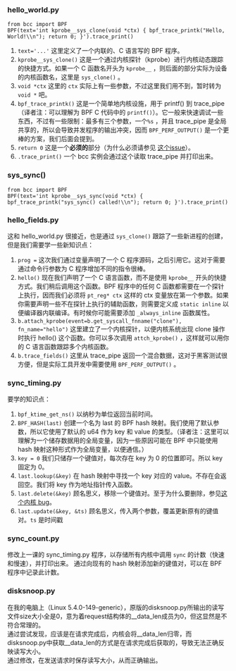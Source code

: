 ### hello_world.py

```
from bcc import BPF
BPF(text='int kprobe__sys_clone(void *ctx) { bpf_trace_printk("Hello, World!\\n"); return 0; }').trace_print()
```

1. `text='...'` 这里定义了一个内联的、C 语言写的 BPF 程序。
2. `kprobe__sys_clone()` 这是一个通过内核探针（kprobe）进行内核动态跟踪的快捷方式。如果一个 C 函数名开头为 `kprobe__` ，则后面的部分实际为设备的内核函数名，这里是 `sys_clone()` 。
3. `void *ctx` 这里的 `ctx` 实际上有一些参数，不过这里我们用不到，暂时转为 `void *` 吧。
4. `bpf_trace_printk()` 这是一个简单地内核设施，用于 printf() 到 trace_pipe（译者注：可以理解为 BPF C 代码中的 `printf()`）。它一般来快速调试一些东西，不过有一些限制：最多有三个参数，一个`%s` ，并且 trace_pipe 是全局共享的，所以会导致并发程序的输出冲突，因而 `BPF_PERF_OUTPUT()` 是一个更棒的方案，我们后面会提到。
5. `return 0` 这是一个**必须的**部分（为什么必须请参见 [这个issue](https://github.com/iovisor/bcc/issues/139)）。
6. `.trace_print()` 一个 bcc 实例会通过这个读取 trace_pipe 并打印出来。



### sys_sync()

```
from bcc import BPF
BPF(text='int kprobe__sys_sync(void *ctx) { bpf_trace_printk("sys_sync() called!\\n"); return 0; }').trace_print()
```



### hello_fields.py

这和 hello_world.py 很接近，也是通过 `sys_clone()` 跟踪了一些新进程的创建，但是我们需要学一些新知识点：

1. `prog =` 这次我们通过变量声明了一个 C 程序源码，之后引用它。这对于需要通过命令行参数为 C 程序增加不同的指令很棒。
2. `hello()` 现在我们声明了一个 C 语言函数，而不是使用 `kprobe__` 开头的快捷方式。我们稍后调用这个函数。BPF 程序中的任何 C 函数都需要在一个探针上执行，因而我们必须将 `pt_reg* ctx` 这样的 ctx 变量放在第一个参数。如果你需要声明一些不在探针上执行的辅助函数，则需要定义成 `static inline` 以便编译器内联编译。有时候你可能需要添加 `_always_inline` 函数属性。
3. `b.attach_kprobe(event=b.get_syscall_fnname("clone"), fn_name="hello")` 这里建立了一个内核探针，以便内核系统出现 clone 操作时执行 hello() 这个函数。你可以多次调用 `attch_kprobe()` ，这样就可以用你的 C 语言函数跟踪多个内核函数。
4. `b.trace_fields()` 这里从 trace_pipe 返回一个混合数据，这对于黑客测试很方便，但是实际工具开发中需要使用 `BPF_PERF_OUTPUT()` 。



### sync_timing.py

要学的知识点：

1. `bpf_ktime_get_ns()` 以纳秒为单位返回当前时间。
2. `BPF_HASH(last)` 创建一个名为 last 的 BPF hash 映射。我们使用了默认参数，所以它使用了默认的 u64 作为 key 和 value 的类型。（译者注：这里可以理解为一个储存数据用的全局变量，因为一些原因可能在 BPF 中只能使用 hash 映射这种形式作为全局变量，以便通信。）
3. `key = 0` 我们只储存一个键值对，每次存在 key 为 0 的位置即可。所以 key 固定为 0。
4. `last.lookup(&key)` 在 hash 映射中寻找一个 key 对应的 value。不存在会返回空。我们将 key 作为地址指针传入函数。
5. `last.delete(&key)` 顾名思义，移除一个键值对。至于为什么要删除，参见[这个内核 bug](https://git.kernel.org/cgit/linux/kernel/git/davem/net.git/commit/?id=a6ed3ea65d9868fdf9eff84e6fe4f666b8d14b02)。
6. `last.update(&key, &ts)` 顾名思义，传入两个参数，覆盖更新原有的键值对。`ts` 是时间戳



### sync_count.py

修改上一课的 sync_timing.py 程序，以存储所有内核中调用 `sync` 的计数（快速和慢速），并打印出来。 通过向现有的 hash 映射添加新的键值对，可以在 BPF 程序中记录此计数。



### disksnoop.py

在我的电脑上（Linux 5.4.0-149-generic），原版的disksnoop.py所输出的读写文件size大小全是0，意为着request结构体的__data_len成员为0，但这显然是不符合常理的。<br>
通过尝试发现，应该是在请求完成后，内核会将__data_len归零，而disksnoop.py中获取__data_len的方式是在请求完成后获取的，导致无法正确反映读写大小。<br>
通过修改，在发送请求时保存读写大小，从而正确输出。<br>

